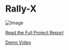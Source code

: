 # Rally-X
![Image](https://github.com/user-attachments/assets/afc1c81c-771e-48ba-90cf-b1cae681107d)

[Read the Full Project Report](docs/finalreport.pdf)
 
[Demo Video](https://drive.google.com/file/d/15j9TlgAXcNPl9s-wsUzAAvFzZmhdq0SK/view?usp=sharing)
